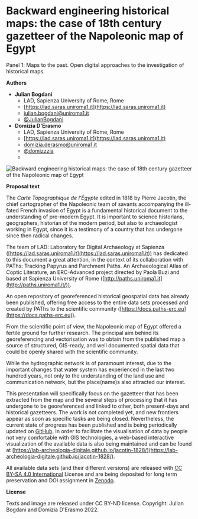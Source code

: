 # Backward engineering historical maps: the case of 18th century gazetteer of the Napoleonic map of Egypt

Panel 1: Maps to the past. Open digital approaches to the investigation of historical maps.


**Authors**

- **Julian Bogdani**
  - LAD, Sapienza University of Rome, Rome
  - [https://lad.saras.uniroma1.it](https://lad.saras.uniroma1.it)
  - [julian.bogdani@uniroma1.it](mailto:julian.bogdani@uniroma1.it)
  - [@JulianBogdani](https://twitter.com/JulianBogdani)
- **Domizia D'Erasmo**
  - LAD, Sapienza University of Rome, Rome
  - [https://lad.saras.uniroma1.it](https://lad.saras.uniroma1.it)
  - [domizia.derasmo@uniroma1.it](mailto:domizia.derasmo@uniroma1.it)
  - [@domizzzia](https://twitter.com/domizzzia)
  - 
![Backward engineering historical maps: the case of 18th century gazetteer of the Napoleonic map of Egypt](https://user-images.githubusercontent.com/39925492/173814688-030c0628-45e3-4777-aa56-e418ce9bcb95.jpeg)

**Proposal text**

The _Carte Topographique de l'Égypte_ edited in 1818 by Pierre Jacotin, the chief cartographer of the 
Napoleonic team of savants accompanying the ill-fated French invasion of Egypt is a fundamental historical 
document to the understanding of pre-modern Egypt. 
It is important to science historians, geographers, historian of the modern period, 
but also to archaeologist working in Egypt, since it is a testimony of a country that has undergone since then radical changes.

The team of LAD: Laboratory for Digital Archaeology at Sapienza ([https://lad.saras.uniroma1.it](https://lad.saras.uniroma1.it)) 
has dedicated to this document a great attention, in the context of its collaboration with 
PAThs: Tracking Papyrus and Parchment Paths. An Archaeological Atlas of Coptic Literature, 
an ERC-Advanced project directed by Paola Buzi and based at Sapienza University of Rome ([http://paths.uniroma1.it](http://paths.uniroma1.it/)). 

An open repository of georeferenced historical geospatial data has already been published, 
offering free access to the entire data sets processed and created by PAThs to 
the scientific community ([https://docs.paths-erc.eu](https://docs.paths-erc.eu)).

From the scientific point of view, the Napoleonic map of Egypt offered a fertile ground 
for further research. The principal aim behind its georeferencing and vectorisation was 
to obtain from the published map a source of structured, GIS-ready, and well documented 
spatial data that could be openly shared with the scientific community. 

While the hydrographic network is of paramount interest, due to the important changes that water system 
has experienced in the last two hundred years, not only to the understanding of the land use 
and communication network, but the place(name)s also attracted our interest. 

This presentation will specifically focus on the gazetteer that has been extracted from the 
map and the several steps of processing that it has undergone to be georeferenced and linked to other, 
both present-days and historical gazetteers. 
The work is not completed yet, and new frontiers appear as soon as specific tasks are being closed. 
Nevertheless, the current state of progress has been published and is being periodically updated on 
[GitHub](https://github.com/lab-archeologia-digitale/jacotin-1828). 
In order to facilitate the visualisation of data by people not very comfortable with GIS technologies, 
a web-based interactive visualization of the available data is also being maintained and can be found at 
[https://lab-archeologia-digitale.github.io/jacotin-1828/](https://lab-archeologia-digitale.github.io/jacotin-1828/).

All available data sets (and their different versions) are released with 
[CC BY-SA 4.0 International](https://github.com/lab-archeologia-digitale/jacotin-1828/blob/master/LICENSE) License and are 
being deposited for long term preservation and DOI assignment in [Zenodo](https://zenodo.org/badge/latestdoi/484014787).


**License**

Texts and image are released under CC BY-ND license. Copyright: Julian Bogdani and Domizia D'Erasmo 2022.
